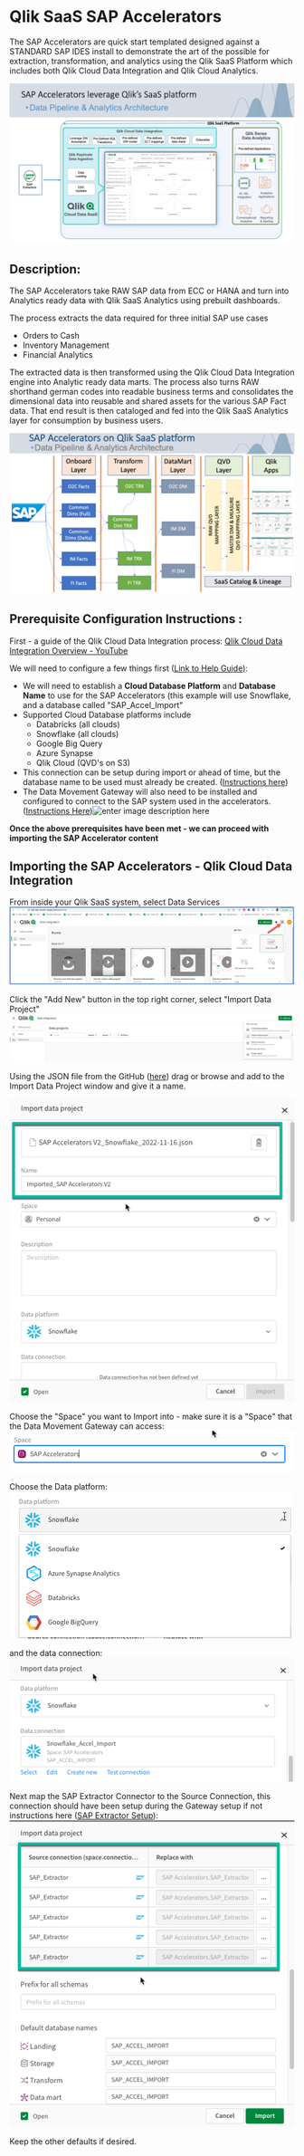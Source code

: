 # **Qlik SaaS SAP Accelerators**

The SAP Accelerators are quick start templated designed against a STANDARD SAP IDES install to demonstrate the art of the possible for extraction, transformation, and analytics using the Qlik SaaS Platform which includes both Qlik Cloud Data Integration and Qlik Cloud Analytics.

![SAP Accelerators Architecture](https://github.com/Qlik-PE/Qlik_SaaS_SAP_Accelerators/blob/main/images/Slide2.png?raw=true)

## Description:
The SAP Accelerators take RAW SAP data from ECC or HANA and turn into Analytics ready data with Qlik SaaS Analytics using prebuilt dashboards.

The process extracts the data required for three initial SAP use cases 
 - Orders to Cash 
 - Inventory Management 
 - Financial Analytics

The extracted data is then transformed using the Qlik Cloud Data Integration engine into Analytic ready data marts. The process also turns RAW shorthand german codes into readable business terms and consolidates the dimensional data into reusable and shared assets for the various SAP Fact data. That end result is then cataloged and fed into the Qlik SaaS Analytics layer for consumption by business users.

![enter image description here](https://github.com/Qlik-PE/Qlik_SaaS_SAP_Accelerators/blob/main/images/Slide3.png?raw=true)

## Prerequisite Configuration Instructions :

First - a guide of the Qlik Cloud Data Integration process:
[Qlik Cloud Data Integration Overview - YouTube](https://youtu.be/bdVQa5LKmvE)

We will need to configure a few things first ([Link to Help Guide)](https://help.qlik.com/en-US/cloud-services/Subsystems/Hub/Content/Sense_Hub/DataIntegration/Introduction/Data-project-export-import.htm):

 - We will need to establish a **Cloud Database Platform** and **Database Name** to use for the SAP Accelerators (this example will use Snowflake, and a database called "SAP_Accel_Import"
 - Supported Cloud Database platforms include
	 - Databricks (all clouds)
	 - Snowflake (all clouds)
	 - Google Big Query
	 - Azure Synapse
	 - Qlik Cloud (QVD's on S3) 
 - This connection can be setup during import or ahead of time, but the database name to be used must already be created. ([Instructions here](https://help.qlik.com/en-US/cloud-services/Subsystems/Hub/Content/Sense_Hub/DataIntegration/TargetConnections/data-project-connections.htm))
 - The Data Movement Gateway will also need to be installed and configured to connect to the SAP system used in the accelerators.  ([Instructions Here](https://help.qlik.com/en-US/cloud-services/Subsystems/Hub/Content/Sense_Hub/Gateways/replication-gateway.htm))![enter image description here](https://help.qlik.com/en-US/cloud-services/Subsystems/Hub/Content/Resources/Images/data-movement-gateway_architecture_v2.png)

**Once the above prerequisites have been met - we can proceed with importing the SAP Accelerator content**

## Importing the SAP Accelerators - Qlik Cloud Data Integration 

From inside your Qlik SaaS system, select Data Services
![enter image description here](https://github.com/Qlik-PE/Qlik_SaaS_SAP_Accelerators/blob/main/images/dataservices.png?raw=true)

Click the "Add New" button in the top right corner, select "Import Data Project"
![enter image description here](https://github.com/Qlik-PE/Qlik_SaaS_SAP_Accelerators/blob/main/images/import1.png?raw=true)

Using the JSON file from the GitHub ([here](https://github.com/Qlik-PE/Qlik_SaaS_SAP_Accelerators/raw/main/Snowflake/SAP%20Accelerators%20V2_Snowflake_2022-11-22.json)) drag or browse and add to the Import Data Project window and give it a name.

![enter image description here](https://github.com/Qlik-PE/Qlik_SaaS_SAP_Accelerators/blob/main/images/import2.png?raw=true)

Choose the "Space" you want to Import into - make sure it is a "Space" that the Data Movement Gateway can access:
![enter image description here](https://github.com/Qlik-PE/Qlik_SaaS_SAP_Accelerators/blob/main/images/import3.png?raw=true)

Choose the Data platform:
![enter image description here](https://github.com/Qlik-PE/Qlik_SaaS_SAP_Accelerators/blob/main/images/import4.png?raw=true)

and the data connection:
![enter image description here](https://github.com/Qlik-PE/Qlik_SaaS_SAP_Accelerators/blob/main/images/import5.png?raw=true)

Next map the SAP Extractor Connector to the Source Connection, this connection should have been setup during the Gateway setup if not instructions here ([SAP Extractor Setup](https://help.qlik.com/en-US/cloud-services/Subsystems/Hub/Content/Sense_Hub/DataIntegration/SourcesConnections/SAP-Extractor/SAP-Extractor-source.htm)):
![enter image description here](https://github.com/Qlik-PE/Qlik_SaaS_SAP_Accelerators/blob/main/images/import6.png?raw=true)

Keep the other defaults if desired.
